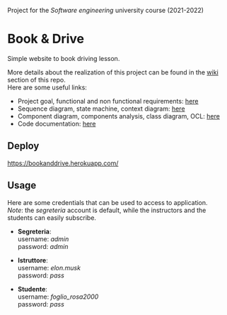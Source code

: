 Project for the _Software engineering_ university course (2021-2022)

# Book & Drive
Simple website to book driving lesson.

More details about the realization of this project can be found in the [wiki](https://github.com/elisacomposta/book-and-drive/wiki) section of this repo.<br>
Here are some useful links:
- Project goal, functional and non functional requirements: [here](https://docs.google.com/document/d/1TdxEOuq5SPCOM4AuaXqIFcPeRWa08ItGiPvfliBCJVc/edit?usp=sharing)
- Sequence diagram, state machine, context diagram: [here](https://docs.google.com/document/d/1aguP1EAyjTSMlmKMMYuHqSBRLBJlyyEBrC8esYYYqFM/edit?usp=sharing)
- Component diagram, components analysis, class diagram, OCL: [here](https://docs.google.com/document/d/1HJwHs4x8Jfd0hrirF5W0PvkkdikFfgw-3rIdIA0ld10/edit?usp=sharing)
- Code documentation: [here](https://apibookanddrive.docs.apiary.io/#reference/0/autenticazionestudenti/authenticate-a-student)

## Deploy
https://bookanddrive.herokuapp.com/

## Usage
Here are some credentials that can be used to access to application.<br>
_Note_: the _segreteria_ account is default, while the instructors and the students can easily subscribe.<br>

- **Segreteria**:<br>
username: _admin_<br>
password: _admin_<br>

- **Istruttore**:<br>
username: _elon.musk_<br>
password: _pass_<br>

- **Studente**:<br>
username: _foglio_rosa2000_<br>
password: _pass_<br>
